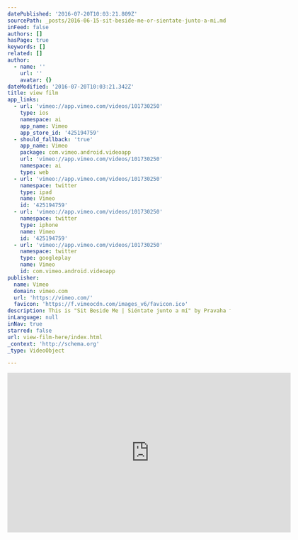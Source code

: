```yaml
---
datePublished: '2016-07-20T10:03:21.809Z'
sourcePath: _posts/2016-06-15-sit-beside-me-or-sientate-junto-a-mi.md
inFeed: false
authors: []
hasPage: true
keywords: []
related: []
author:
  - name: ''
    url: ''
    avatar: {}
dateModified: '2016-07-20T10:03:21.342Z'
title: view film
app_links:
  - url: 'vimeo://app.vimeo.com/videos/101730250'
    type: ios
    namespace: ai
    app_name: Vimeo
    app_store_id: '425194759'
  - should_fallback: 'true'
    app_name: Vimeo
    package: com.vimeo.android.videoapp
    url: 'vimeo://app.vimeo.com/videos/101730250'
    namespace: ai
    type: web
  - url: 'vimeo://app.vimeo.com/videos/101730250'
    namespace: twitter
    type: ipad
    name: Vimeo
    id: '425194759'
  - url: 'vimeo://app.vimeo.com/videos/101730250'
    namespace: twitter
    type: iphone
    name: Vimeo
    id: '425194759'
  - url: 'vimeo://app.vimeo.com/videos/101730250'
    namespace: twitter
    type: googleplay
    name: Vimeo
    id: com.vimeo.android.videoapp
publisher:
  name: Vimeo
  domain: vimeo.com
  url: 'https://vimeo.com/'
  favicon: 'https://f.vimeocdn.com/images_v6/favicon.ico'
description: This is "Sit Beside Me | Siéntate junto a mí" by Pravaha film
inLanguage: null
inNav: true
starred: false
url: view-film-here/index.html
_context: 'http://schema.org'
_type: VideoObject

---
```

<iframe src="https://cdn.embedly.com/widgets/media.html?src=https%3A%2F%2Fplayer.vimeo.com%2Fvideo%2F101730250&amp;url=https%3A%2F%2Fvimeo.com%2F101730250&amp;image=http%3A%2F%2Fi.vimeocdn.com%2Fvideo%2F502466932_640.jpg&amp;key=b7d04c9b404c499eba89ee7072e1c4f7&amp;type=text%2Fhtml&amp;schema=vimeo" width="640" height="360" scrolling="no" frameborder="0" allowfullscreen="" style=""></iframe>